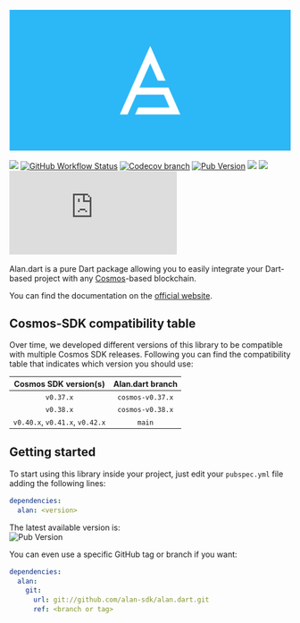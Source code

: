 ![](.img/cover.png)

[![](https://img.shields.io/badge/docs-online-brightgreen)](https://alan-sdk.github.io/alan.dart/)
[![GitHub Workflow Status](https://img.shields.io/github/workflow/status/alan-sdk/alan.dart/Test)](https://github.com/alan-sdk/alan.dart/actions)
[![Codecov branch](https://img.shields.io/codecov/c/github/alan-sdk/alan.dart/main)](https://codecov.io/gh/alan-sdk/alan.dart/branch/main)
[![Pub Version](https://img.shields.io/pub/v/alan)](https://pub.dev/packages/alan)
[![](https://img.shields.io/badge/cosmos-stargate-blueviolet)](https://github.com/cosmos/cosmos-sdk/releases)
[![](https://img.shields.io/badge/compatible-flutter-blue)](https://flutter.dev)
[![GitHub](https://img.shields.io/github/license/alan-sdk/alan.dart)](https://github.com/alan-sdk/alan.dart/blob/main/LICENSE)

Alan.dart is a pure Dart package allowing you to easily integrate your Dart-based project with any [Cosmos](https://cosmos.network)-based blockchain.  

You can find the documentation on the [official website](https://alan-sdk.github.io/alan.dart/). 

## Cosmos-SDK compatibility table
Over time, we developed different versions of this library to be compatible with multiple Cosmos SDK releases. Following you can find the compatibility table that indicates which version you should use: 

| Cosmos SDK version(s) | Alan.dart branch | 
| :-------------------: | :--------------: |
| `v0.37.x` | `cosmos-v0.37.x` |
| `v0.38.x` | `cosmos-v0.38.x` |
| `v0.40.x`, `v0.41.x`, `v0.42.x` | `main` |

## Getting started
To start using this library inside your project, just edit your `pubspec.yml` file adding the following lines: 

```yaml
dependencies:
  alan: <version>
```

The latest available version is:  
![Pub Version](https://img.shields.io/pub/v/alan)

You can even use a specific GitHub tag or branch if you want: 

```yaml
dependencies:
  alan:
    git:
      url: git://github.com/alan-sdk/alan.dart.git
      ref: <branch or tag>
```
